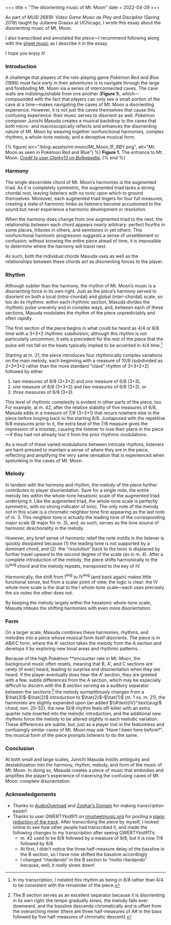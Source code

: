 +++
title = "The disorienting music of Mt. Moon"
date = 2022-04-29
+++

As part of *MUSI 26819: Video Game Music as Play and Discipline* (Spring 2019) taught by Julianne Grasso at UChicago, I wrote this essay about the disorienting music of Mt. Moon.

I also transcribed and annotated the piece—I recommend following along with the
[sheet music](/blog-assets/mt-moon/MtMoon.pdf)
as I describe it in the essay.

I hope you enjoy it!

### Introduction

A challenge that players of the role-playing game *Pokémon Red and Blue* (1996) must face early in their adventures is to navigate through the large and foreboding Mt. Moon via a series of interconnected caves. The cave walls are indistinguishable from one another (**Figure 1**), which—compounded with the fact that players can only see a small portion of the cave at a time—makes navigating the caves of Mt. Moon a disorienting experience. However, it is not just the caves themselves that cause this confusing experience: their music serves to disorient as well. *Pokémon* composer Junichi Masuda creates a musical backdrop to the caves that both micro- and macroscopically reflects and enhances the disorienting nature of Mt. Moon by weaving together nonfunctional harmonies, complex rhythms, a whole-tone melody, and a deceptive musical form.

{% figure(
     src="/blog-assets/mt-moon/Mt_Moon_1F_RBY.png",
     alt="Mt. Moon as seen in Pokémon Red and Blue") %}
**Figure 1.** The entrance to Mt. Moon.
*[Credit to user Clarky13 on Bulbapedia.](https://archives.bulbagarden.net/wiki/File:Mt_Moon_1F_RBY.png)*
{% end %}

### Harmony

The single discernible chord of Mt. Moon’s harmonies is the augmented triad. As it is completely symmetric, the augmented triad lacks a strong chordal root, leaving listeners with no tonic upon which to ground themselves. Moreover, each augmented triad lingers for four full measures, creating a state of harmonic limbo as listeners become accustomed to the sound but never experience a harmonic development or resolution.

When the harmony does change from one augmented triad to the next, the relationship *between* each chord appears nearly arbitrary: perfect fourths in some places, tritones in others, and semitones in yet others. This nonfunctional harmonic progression suggests a sense of unsettlement or confusion; without knowing the entire piece ahead of time, it is impossible to determine where the harmony will travel next.

As such, both the individual chords Masuda uses as well as the relationships between these chords act as disorienting forces to the player.

### Rhythm

Although subtler than the harmony, the rhythm of Mt. Moon’s music is a disorienting force in its own right. Just as the piece’s harmony served to disorient on both a local (*intra*-chordal) and global (*inter*-chordal) scale, so too do its rhythms: *within* each rhythmic section, Masuda divides the rhythmic pulse unevenly and in complex ways, and, *between* each of these sections, Masuda modulates the rhythm of the piece unpredictably and often rapidly.

The first section of the piece begins in what could be heard as 4/4 or 8/8 time with a 3+3+2 rhythmic subdivision; although this rhythm is not particularly uncommon, it sets a precedent for the rest of the piece that the pulse will not fall on the beats typically implied to be accented in 4/4 time.[^1]

Starting at m. 21, the piece introduces four rhythmically complex variations on the main melody, each beginning with a measure of 10/8 (subdivided as 2+3+3+2 rather than the more standard “clave” rhythm of 3+3+2+2) followed by either

1. *two* measures of 8/8 (3+3+2) and *one* measure of 6/8 (3+3),
2. *one* measure of 8/8 (3+3+2) and *two* measures of 6/8 (3+3), or
3. *three* measures of 6/8 (3+3).

This level of rhythmic complexity is evident in other parts of the piece, too. For example, at m. 42, after the relative stability of five measures of 6/8, Masuda adds in a measure of 7/8 (3+3+1) that recurs nowhere else in the piece before looping back to the starting 8/8. Juxtaposed with the repetitive 6/8 measures prior to it, the extra beat of the 7/8 measure gives the impression of a misstep, causing the listener to lose their place in the piece—if they had not already lost it from the prior rhythmic modulations.

As a result of these varied modulations between intricate rhythms, listeners are hard-pressed to maintain a sense of where they are in the piece, reflecting and amplifying the very same sensation that is experienced when spelunking in the caves of Mt. Moon.

### Melody

In tandem with the harmony and rhythm, the melody of the piece further contributes to player disorientation. Save for a single note, the entire melody lies within the whole-tone hexatonic scale of the augmented triad underlying it. Like the augmented triad, the whole-tone scale is perfectly symmetric, with no strong indicator of tonic. The only note of the melody not in this scale is a chromatic neighbor tone first appearing as the last note of m. 3. This neighbor tone is actually the leading tone of the corresponding major scale (B major for m. 3), and, as such, serves as the lone source of harmonic directionality in the melody.

However, any brief sense of harmonic relief the note instills in the listener is quickly dissipated because (1) the leading tone is not supported by a dominant chord, and (2)  the “resolution” back to the tonic is displaced by further travel upward to the second degree of the scale (as in m. 4). After a complete introduction of the melody, the piece shifts harmonically to the $\text{IV}^\text{aug}$ chord and the melody repeats, transposed to the key of $\text{IV}$.

Harmonically, the shift from $\text{I}^\text{aug}$ to $\text{IV}^\text{aug}$ (and back again) makes little functional sense, but from a scalar point of view, the logic is clear: the $\text{IV}$ whole-tone scale is the dual to the I whole-tone scale—each uses precisely the six notes the other does not.

By keeping the melody largely within the hexatonic whole-tone scale, Masuda imbues the shifting harmonies with even more disorientation.

### Form

On a larger scale, Masuda combines these harmonies, rhythms, and melodies into a piece whose musical form itself disorients. The piece is in ABA'C form, where the A' section takes the melody from the A section and develops it by exploring new tonal areas and rhythmic patterns. 

Because of the high Pokémon **encounter rate in Mt. Moon, the background music often resets, meaning that B, A', and C sections are rarely (if ever) heard, leading to surprise and disorientation when they *are* heard. If the player eventually does hear the A' section, they are greeted with a few, subtle differences from the A section, which may be especially difficult to discern with the B section serving as a auditory separator between the sections:[^2] the melody surreptitiously changes from a $\hat{3}$–$\hat{2}$ introduction to $\hat{2}$–$\hat{1}$ (m. 1 vs. m. 21), the harmonies are slightly expanded upon (an added $\\#\text{IV}^\text{aug}$ chord, mm. 25–32), the new 10/8 rhythm feels off-kilter with an extra quarter note inserted into the melodic introduction, and the additional new rhythms force the melody to be altered slightly in each melodic variation. These differences are subtle, but, just as a player lost in the featureless and confusingly similar caves of Mt. Moon may ask “Have I been here before?”, the musical form of the piece prompts listeners to do the same.

### Conclusion

At both small and large scales, Junichi Masuda instills ambiguity and destabilization into the harmony, rhythm, melody, and form of the music of Mt. Moon. In doing so, Masuda creates a piece of music that embodies and amplifies the player’s experience of traversing the confusing caves of Mt. Moon: complete disorientation.

### Acknowledgements

- Thanks to [AudioOverload](https://www.bannister.org/software/ao.htm) and [Zophar’s Domain](https://www.zophar.net/) for making transcription easier!
- Thanks to user QWERTYkid911 on [ninsheetmusic.org](http://ninsheetmusic.org/) for posting a [piano reduction of the track](https://www.ninsheetmusic.org/download/pdf/605.). After transcribing the piece by myself, I looked online to see how other people had transcribed it, and made the following changes to my transcription after seeing QWERTYkid911’s:
    - m. 42 used to be 6/8 followed by a measure of 9/8, but it is now 7/8 followed by 8/8
    - At first, I didn’t notice the three half-measure delay of the bassline in the B section, so I have now shifted the bassline accordingly
    - I changed “ritardando” in the B section to “molto ritardando” because, well, it *really* slows down!

[^1]: In my transcription, I notated this rhythm as being in 8/8 rather than 4/4 to be consistent with the remainder of the piece.

[^2]: The B section serves as an excellent separator because it is disorienting in its own right: the tempo gradually slows, the melody falls ever downward, and the bassline descends chromatically and is offset from the overarching meter (there are three half-measures of A# in the bass followed by five half-measures of chromatic descent).

